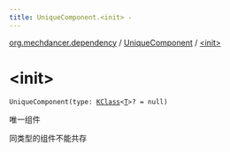```yaml
---
title: UniqueComponent.<init> - 
---
```


[org.mechdancer.dependency](../index.html) / [UniqueComponent](index.html) / [&lt;init&gt;](./-init-.html)

# &lt;init&gt;

`UniqueComponent(type: `[`KClass`](https://kotlinlang.org/api/latest/jvm/stdlib/kotlin.reflect/-k-class/index.html)`<`[`T`](index.html#T)`>? = null)`

唯一组件

同类型的组件不能共存

